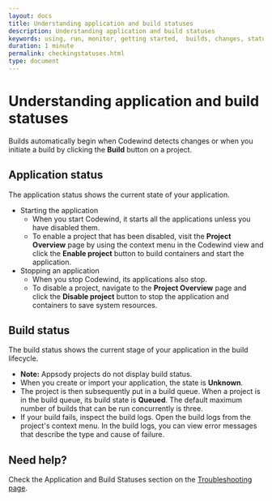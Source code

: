 ```yaml
---
layout: docs
title: Understanding application and build statuses
description: Understanding application and build statuses
keywords: using, run, monitor, getting started,  builds, changes, status, state, help, troubleshooting, stopped, starting, unknown, failed, logs, app, error, message, messages, application, build
duration: 1 minute
permalink: checkingstatuses.html
type: document
---
```


# Understanding application and build statuses

Builds automatically begin when Codewind detects changes or when you initiate a build by clicking the **Build** button on a project.

## Application status

The application status shows the current state of your application.

* Starting the application
  * When you start Codewind, it starts all the applications unless you have disabled them.
  * To enable a project that has been disabled, visit the **Project Overview** page by using the context menu in the Codewind view and click the **Enable project** button to build containers and start the application.
* Stopping an application
  * When you stop Codewind, its applications also stop.
  * To disable a project, navigate to the **Project Overview** page and click the **Disable project** button to stop the application and containers to save system resources.

## Build status

The build status shows the current stage of your application in the build lifecycle.
* **Note:** Appsody projects do not display build status.
* When you create or import your application, the state is **Unknown**.
* The project is then subsequently put in a build queue. When a project is in the build queue, its build state is **Queued**. The default maximum number of builds that can be run concurrently is three.
* If your build fails, inspect the build logs. Open the build logs from the project's context menu. In the build logs, you can view error messages that describe the type and cause of failure.

## Need help?
Check the Application and Build Statuses section on the [Troubleshooting page](troubleshooting.html#troubleshooting-project-application-and-build-statuses).
